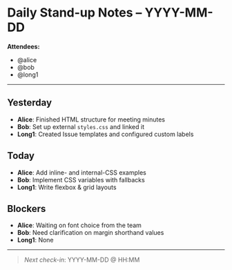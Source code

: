 # Daily Stand-up Notes – YYYY-MM-DD

**Attendees:**  
- @alice  
- @bob  
- @long1  

---

## Yesterday  
- **Alice**: Finished HTML structure for meeting minutes  
- **Bob**: Set up external `styles.css` and linked it  
- **Long1**: Created Issue templates and configured custom labels  

## Today  
- **Alice**: Add inline- and internal-CSS examples  
- **Bob**: Implement CSS variables with fallbacks  
- **Long1**: Write flexbox & grid layouts  

## Blockers  
- **Alice**: Waiting on font choice from the team  
- **Bob**: Need clarification on margin shorthand values  
- **Long1**: None  

---

> _Next check-in_: YYYY-MM-DD @ HH:MM  
